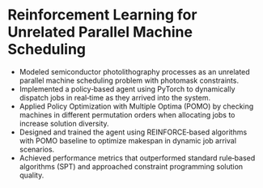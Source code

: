 # Reinforcement Learning for Unrelated Parallel Machine Scheduling
- Modeled semiconductor photolithography processes as an unrelated parallel machine scheduling problem with photomask constraints.
- Implemented a policy‑based agent using PyTorch to dynamically dispatch jobs in real‑time as they arrived into the system.
- Applied Policy Optimization with Multiple Optima (POMO) by checking machines in different permutation orders when allocating jobs to increase solution diversity.
- Designed and trained the agent using REINFORCE‑based algorithms with POMO baseline to optimize makespan in dynamic job arrival scenarios.
- Achieved performance metrics that outperformed standard rule‑based algorithms (SPT) and approached constraint programming solution quality.
